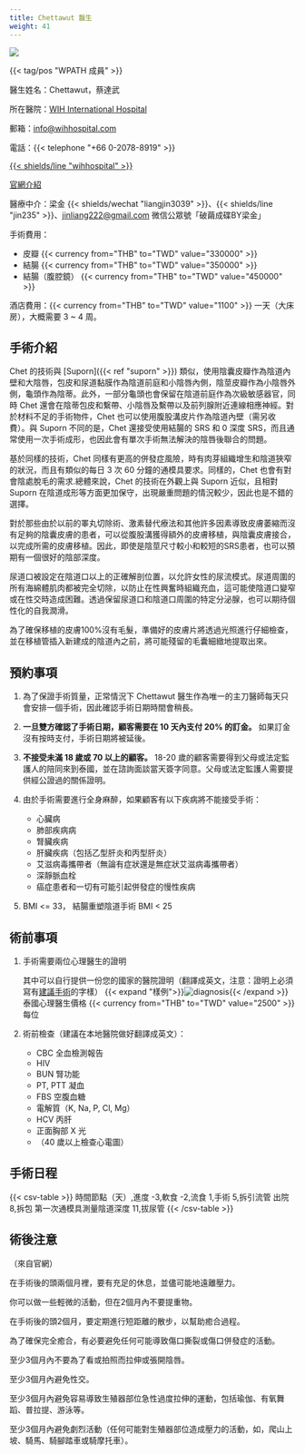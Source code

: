 ```yaml
---
title: Chettawut 醫生
weight: 41
---
```


![](/images/srs/thailand/chettawut/doctor.jpg)

{{< tag/pos "WPATH 成員" >}}

醫生姓名：Chettawut，蔡達武

所在醫院：[WIH International Hospital](https://goo.gl/maps/oKzSC5dHzwqK1Smm9)

郵箱：<info@wihhospital.com>

電話：{{< telephone "+66 0-2078-8919" >}}

[{{< shields/line "wihhospital" >}}](https://page.line.me/wihhospital)

[官網介紹](https://wihhospital.com/procedure/UHJvY2VkdXJlOjI4MQ==)

醫療中介：梁金 {{< shields/wechat "liangjin3039" >}}、{{< shields/line "jin235" >}}、<jinliang222@gmail.com>
微信公眾號「破繭成碟BY梁金」

手術費用：

- 皮瓣 {{< currency from="THB" to="TWD" value="330000" >}}
- 結腸 {{< currency from="THB" to="TWD" value="350000" >}}
- 結腸（腹腔鏡） {{< currency from="THB" to="TWD" value="450000" >}}

酒店費用：{{< currency from="THB" to="TWD" value="1100" >}} 一天（大床房），大概需要 3 ~ 4 周。

<!-- 預約可以找中介，也可以透過 <chettawut@gmail.com> 或 <cset@truemail.co.th> 聯絡蔡醫生 -->
<!-- 因改至WIH醫院，原聯絡方法存疑 -->

## 手術介紹

Chet 的技術與 [Suporn]({{< ref "suporn" >}}) 類似，使用陰囊皮瓣作為陰道內壁和大陰唇，包皮和尿道黏膜作為陰道前庭和小陰唇內側，陰莖皮瓣作為小陰唇外側，龜頭作為陰蒂。此外，一部分龜頭也會保留在陰道前庭作為次級敏感器官，同時 Chet 還會在陰蒂包皮和繫帶、小陰唇及繫帶以及前列腺附近連線相應神經。對於材料不足的手術物件，Chet 也可以使用腹股溝皮片作為陰道內壁（需另收費）。與 Suporn 不同的是，Chet 還接受使用結腸的 SRS 和 0 深度 SRS，而且通常使用一次手術成形，也因此會有單次手術無法解決的陰唇後聯合的問題。

基於同樣的技術，Chet 同樣有更高的併發症風險，時有肉芽組織增生和陰道狹窄的狀況，而且有類似的每日 3 次 60 分鐘的通模具要求。同樣的，Chet 也會有對會陰處脫毛的需求.總體來說，Chet 的技術在外觀上與 Suporn 近似，且相對 Suporn 在陰道成形等方面更加保守，出現嚴重問題的情況較少，因此也是不錯的選擇。

對於那些由於以前的睪丸切除術、激素替代療法和其他許多因素導致皮膚萎縮而沒有足夠的陰囊皮膚的患者，可以從腹股溝獲得額外的皮膚移植，與陰囊皮膚接合，以完成所需的皮膚移植。因此，即使是陰莖尺寸較小和較短的SRS患者，也可以預期有一個很好的陰部深度。

尿道口被設定在陰道口以上的正確解剖位置，以允許女性的尿流模式。尿道周圍的所有海綿體肌肉都被完全切除，以防止在性興奮時組織充血，這可能使陰道口變窄或在性交時造成困難。透過保留尿道口和陰道口周圍的特定分泌腺，也可以期待個性化的自我潤滑。

為了確保移植的皮膚100%沒有毛髮，準備好的皮膚片將透過光照進行仔細檢查，並在移植管插入新建成的陰道內之前，將可能殘留的毛囊細緻地提取出來。

## 預約事項

1. 為了保證手術質量，正常情況下 Chettawut 醫生作為唯一的主刀醫師每天只會安排一個手術，因此確認手術日期時間會稍長。

1. **一旦雙方確認了手術日期，顧客需要在 10 天內支付 20% 的訂金。** 如果訂金沒有按時支付，手術日期將被延後。

1. **不接受未滿 18 歲或 70 以上的顧客。** 18-20 歲的顧客需要得到父母或法定監護人的陪同來到泰國，並在諮詢面談當天簽字同意。父母或法定監護人需要提供經公證過的關係證明。

1. 由於手術需要進行全身麻醉，如果顧客有以下疾病將不能接受手術：

    - 心臟病
    - 肺部疾病病
    - 腎臟疾病
    - 肝臟疾病（包括乙型肝炎和丙型肝炎）
    - 艾滋病毒攜帶者（無論有症狀還是無症狀艾滋病毒攜帶者）
    - 深靜脈血栓
    - 癌症患者和一切有可能引起併發症的慢性疾病

1. BMI <= 33， 結腸重塑陰道手術 BMI < 25

## 術前事項

1. 手術需要兩位心理醫生的證明

    其中可以自行提供一份您的國家的醫院證明（翻譯成英文，注意：證明上必須寫有<u>建議手術</u>的字樣）
    {{< expand "樣例">}}![diagnosis](/images/srs/thailand/chettawut/diagnosis.png){{< /expand >}}
    泰國心理醫生價格 {{< currency from="THB" to="TWD" value="2500" >}} 每位

1. 術前檢查（建議在本地醫院做好翻譯成英文）：

    - CBC 全血檢測報告
    - HIV
    - BUN  腎功能
    - PT, PTT 凝血
    - FBS 空腹血糖
    - 電解質（K, Na, P, Cl, Mg）
    - HCV 丙肝
    - 正面胸部 X 光
    - （40 歲以上檢查心電圖）

## 手術日程

{{< csv-table >}}
時間節點（天）,進度
-3,軟食
-2,流食
1,手術
5,拆引流管 出院
8,拆包 第一次通模具測量陰道深度
11,拔尿管
{{< /csv-table >}}

## 術後注意

（來自官網）

在手術後的頭兩個月裡，要有充足的休息，並儘可能地遠離壓力。

你可以做一些輕微的活動，但在2個月內不要提重物。

在手術後的頭2個月，要定期進行短距離的散步，以幫助癒合過程。

為了確保完全癒合，有必要避免任何可能導致傷口撕裂或傷口併發症的活動。

至少3個月內不要為了看或拍照而拉伸或張開陰唇。

至少3個月內避免性交。

至少3個月內避免容易導致生殖器部位急性過度拉伸的運動，包括瑜伽、有氧舞蹈、普拉提、游泳等。

至少3個月內避免劇烈活動（任何可能對生殖器部位造成壓力的活動，如，爬山上坡、騎馬、騎腳踏車或騎摩托車）。
